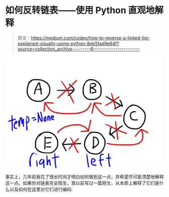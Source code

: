 # 如何反转链表——使用 Python 直观地解释

> 原文：<https://medium.com/codex/how-to-reverse-a-linked-list-explained-visually-using-python-8eb5fad9e64f?source=collection_archive---------6----------------------->

![](img/521cd1192b9dc4a5a87f8d489598f00c.png)

事实上，几年前我花了很长时间才明白如何做到这一点，并希望尽可能清楚地解释这一点。如果你对链表完全陌生，我以前写过一篇短文，从本质上解释了它们是什么以及如何在这里对它们进行编码: